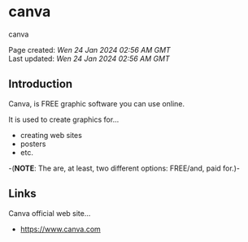 # canva
canva

Page created: *Wen 24 Jan 2024 02:56 AM GMT*  
Last updated: *Wen 24 Jan 2024 02:56 AM GMT*  

## Introduction

Canva, is FREE graphic software you can use online.  

It is used to create graphics for...   

- creating web sites  
- posters  
- etc.

-(**NOTE**: The are, at least, two different options: FREE/and, paid for.)-  

## Links

Canva official web site...  
- https://www.canva.com  
